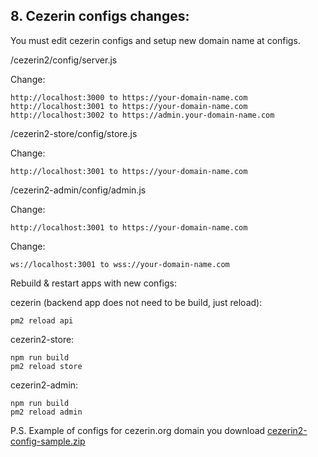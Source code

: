 ## 8. Cezerin configs changes:

You must edit cezerin configs and setup new domain name at configs.

/cezerin2/config/server.js

Change:
```
http://localhost:3000 to https://your-domain-name.com
http://localhost:3001 to https://your-domain-name.com
http://localhost:3002 to https://admin.your-domain-name.com
```
/cezerin2-store/config/store.js

Change:
```
http://localhost:3001 to https://your-domain-name.com
```

/cezerin2-admin/config/admin.js

Change:
```
http://localhost:3001 to https://your-domain-name.com
```

Change:
```
ws://localhost:3001 to wss://your-domain-name.com
```

Rebuild & restart apps with new configs:

cezerin (backend app does not need to be build, just reload):
```
pm2 reload api
```
cezerin2-store:
```
npm run build
pm2 reload store
```
cezerin2-admin:
```
npm run build
pm2 reload admin
```

P.S. Example of configs for cezerin.org domain you download [cezerin2-config-sample.zip](https://github.com/Cezerin2/cezerin2/files/3710880/cezerin2-config-sample.zip) 